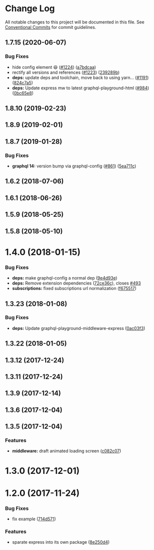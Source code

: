 # Change Log

All notable changes to this project will be documented in this file.
See [Conventional Commits](https://conventionalcommits.org) for commit guidelines.

## 1.7.15 (2020-06-07)


### Bug Fixes

* hide config element 😆 ([#1224](https://github.com/graphcool/graphql-playground/issues/1224)) ([a7bdcaa](https://github.com/graphcool/graphql-playground/commit/a7bdcaa669f21603ded80bb9c59c4ab41597161a))
* rectify all versions and references ([#1223](https://github.com/graphcool/graphql-playground/issues/1223)) ([239289b](https://github.com/graphcool/graphql-playground/commit/239289b3e9da1744b23b7ef2694b1ed6370e3c16))
* **deps:** update deps and toolchain, move back to using yarn… ([#1191](https://github.com/graphcool/graphql-playground/issues/1191)) ([824c7a5](https://github.com/graphcool/graphql-playground/commit/824c7a57f0284f022726a8b8840aafc3e8720ccd))
* **deps:** Update express mw to latest graphql-playground-html ([#984](https://github.com/graphcool/graphql-playground/issues/984)) ([0bc65e8](https://github.com/graphcool/graphql-playground/commit/0bc65e8643b10b0c3b2158865e817e7910411afe))



## 1.8.10 (2019-02-23)



## 1.8.9 (2019-02-01)



## 1.8.7 (2019-01-28)


### Bug Fixes

* **graphql 14:** version bump via graphql-config ([#861](https://github.com/graphcool/graphql-playground/issues/861)) ([5ea711c](https://github.com/graphcool/graphql-playground/commit/5ea711c590c1265c873324b28cd3483d3e05dc98))



## 1.6.2 (2018-07-06)



## 1.6.1 (2018-06-26)



## 1.5.9 (2018-05-25)



## 1.5.8 (2018-05-10)



# 1.4.0 (2018-01-15)


### Bug Fixes

* **deps:** make graphql-config a normal dep ([9e4d93e](https://github.com/graphcool/graphql-playground/commit/9e4d93e0cf7ebd3ba1806407383e071fda37cb55))
* **deps:** Remove extension dependencies ([72ce36c](https://github.com/graphcool/graphql-playground/commit/72ce36cdd96f35efefd916993a949e646c5f94b2)), closes [#493](https://github.com/graphcool/graphql-playground/issues/493)
* **subscriptions:** fixed subscriptions url normalization ([f675517](https://github.com/graphcool/graphql-playground/commit/f67551718fb93d9170ca393e996e588a8fa834c8))



## 1.3.23 (2018-01-08)


### Bug Fixes

* **deps:** Update graphql-playground-middleware-express ([0ac03f3](https://github.com/graphcool/graphql-playground/commit/0ac03f3557ef2b348de606eb8a24b88d5f0b0a0b))



## 1.3.22 (2018-01-05)



## 1.3.12 (2017-12-24)



## 1.3.11 (2017-12-24)



## 1.3.9 (2017-12-14)



## 1.3.6 (2017-12-04)



## 1.3.5 (2017-12-04)


### Features

* **middleware:** draft animated loading screen ([c082c07](https://github.com/graphcool/graphql-playground/commit/c082c07cdcfeae50dd0c43a5ae225729a91556ef))



# 1.3.0 (2017-12-01)



# 1.2.0 (2017-11-24)


### Bug Fixes

* fix example ([714d571](https://github.com/graphcool/graphql-playground/commit/714d571b530143a1b55a349714e5c6679a757fa8))


### Features

* sparate express into its own package ([8e250d4](https://github.com/graphcool/graphql-playground/commit/8e250d4b4929e3bceba61484d8f85444036c3dc5))
